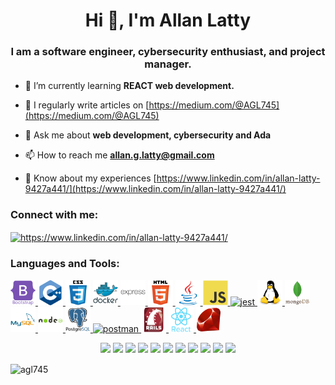 <h1 align="center">Hi 👋, I'm Allan Latty</h1>
<h3 align="center">I am a software engineer, cybersecurity enthusiast, and project manager.</h3>

- 🌱 I’m currently learning **REACT web development.**

- 📝 I regularly write articles on [https://medium.com/@AGL745](https://medium.com/@AGL745)

- 💬 Ask me about **web development, cybersecurity and Ada**

- 📫 How to reach me **allan.g.latty@gmail.com**

- 📄 Know about my experiences [https://www.linkedin.com/in/allan-latty-9427a441/](https://www.linkedin.com/in/allan-latty-9427a441/)

<h3 align="left">Connect with me:</h3>
<p align="left">
<a href="https://linkedin.com/in/https://www.linkedin.com/in/allan-latty-9427a441/" target="blank"><img align="center" src="https://raw.githubusercontent.com/rahuldkjain/github-profile-readme-generator/master/src/images/icons/Social/linked-in-alt.svg" alt="https://www.linkedin.com/in/allan-latty-9427a441/" height="30" width="40" /></a>
</p>

<h3 align="left">Languages and Tools:</h3>
<p align="left"> <a href="https://getbootstrap.com" target="_blank" rel="noreferrer"> <img src="https://raw.githubusercontent.com/devicons/devicon/master/icons/bootstrap/bootstrap-plain-wordmark.svg" alt="bootstrap" width="40" height="40"/> </a> <a href="https://www.w3schools.com/cpp/" target="_blank" rel="noreferrer"> <img src="https://raw.githubusercontent.com/devicons/devicon/master/icons/cplusplus/cplusplus-original.svg" alt="cplusplus" width="40" height="40"/> </a> <a href="https://www.w3schools.com/css/" target="_blank" rel="noreferrer"> <img src="https://raw.githubusercontent.com/devicons/devicon/master/icons/css3/css3-original-wordmark.svg" alt="css3" width="40" height="40"/> </a> <a href="https://www.docker.com/" target="_blank" rel="noreferrer"> <img src="https://raw.githubusercontent.com/devicons/devicon/master/icons/docker/docker-original-wordmark.svg" alt="docker" width="40" height="40"/> </a> <a href="https://expressjs.com" target="_blank" rel="noreferrer"> <img src="https://raw.githubusercontent.com/devicons/devicon/master/icons/express/express-original-wordmark.svg" alt="express" width="40" height="40"/> </a> <a href="https://www.w3.org/html/" target="_blank" rel="noreferrer"> <img src="https://raw.githubusercontent.com/devicons/devicon/master/icons/html5/html5-original-wordmark.svg" alt="html5" width="40" height="40"/> </a> <a href="https://www.java.com" target="_blank" rel="noreferrer"> <img src="https://raw.githubusercontent.com/devicons/devicon/master/icons/java/java-original.svg" alt="java" width="40" height="40"/> </a> <a href="https://developer.mozilla.org/en-US/docs/Web/JavaScript" target="_blank" rel="noreferrer"> <img src="https://raw.githubusercontent.com/devicons/devicon/master/icons/javascript/javascript-original.svg" alt="javascript" width="40" height="40"/> </a> <a href="https://jestjs.io" target="_blank" rel="noreferrer"> <img src="https://www.vectorlogo.zone/logos/jestjsio/jestjsio-icon.svg" alt="jest" width="40" height="40"/> </a> <a href="https://www.linux.org/" target="_blank" rel="noreferrer"> <img src="https://raw.githubusercontent.com/devicons/devicon/master/icons/linux/linux-original.svg" alt="linux" width="40" height="40"/> </a> <a href="https://www.mongodb.com/" target="_blank" rel="noreferrer"> <img src="https://raw.githubusercontent.com/devicons/devicon/master/icons/mongodb/mongodb-original-wordmark.svg" alt="mongodb" width="40" height="40"/> </a> <a href="https://www.mysql.com/" target="_blank" rel="noreferrer"> <img src="https://raw.githubusercontent.com/devicons/devicon/master/icons/mysql/mysql-original-wordmark.svg" alt="mysql" width="40" height="40"/> </a> <a href="https://nodejs.org" target="_blank" rel="noreferrer"> <img src="https://raw.githubusercontent.com/devicons/devicon/master/icons/nodejs/nodejs-original-wordmark.svg" alt="nodejs" width="40" height="40"/> </a> <a href="https://www.postgresql.org" target="_blank" rel="noreferrer"> <img src="https://raw.githubusercontent.com/devicons/devicon/master/icons/postgresql/postgresql-original-wordmark.svg" alt="postgresql" width="40" height="40"/> </a> <a href="https://postman.com" target="_blank" rel="noreferrer"> <img src="https://www.vectorlogo.zone/logos/getpostman/getpostman-icon.svg" alt="postman" width="40" height="40"/> </a> <a href="https://rubyonrails.org" target="_blank" rel="noreferrer"> <img src="https://raw.githubusercontent.com/devicons/devicon/master/icons/rails/rails-original-wordmark.svg" alt="rails" width="40" height="40"/> </a> <a href="https://reactjs.org/" target="_blank" rel="noreferrer"> <img src="https://raw.githubusercontent.com/devicons/devicon/master/icons/react/react-original-wordmark.svg" alt="react" width="40" height="40"/> </a> <a href="https://www.ruby-lang.org/en/" target="_blank" rel="noreferrer"> <img src="https://raw.githubusercontent.com/devicons/devicon/master/icons/ruby/ruby-original.svg" alt="ruby" width="40" height="40"/> </a> </p>


<p align="center" dir="auto">
    <a target="_blank" rel="noopener noreferrer nofollow" href="https://camo.githubusercontent.com/a5c7b8b17f64c0ff0627ffb4403b1d884b4f2888c0cf9851ba0676f2f83ddb84/68747470733a2f2f696d672e736869656c64732e696f2f7374617469632f76313f6c6162656c3d7c266d6573736167653d48544d4c35266c6162656c436f6c6f723d34323439344626636f6c6f723d323133613539267374796c653d666f722d7468652d6261646765266c6f676f3d48544d4c35266c6f676f2d636f6c6f723d7768697465"><img src="https://camo.githubusercontent.com/a5c7b8b17f64c0ff0627ffb4403b1d884b4f2888c0cf9851ba0676f2f83ddb84/68747470733a2f2f696d672e736869656c64732e696f2f7374617469632f76313f6c6162656c3d7c266d6573736167653d48544d4c35266c6162656c436f6c6f723d34323439344626636f6c6f723d323133613539267374796c653d666f722d7468652d6261646765266c6f676f3d48544d4c35266c6f676f2d636f6c6f723d7768697465" data-canonical-src="https://img.shields.io/static/v1?label=|&amp;message=HTML5&amp;labelColor=42494F&amp;color=213a59&amp;style=for-the-badge&amp;logo=HTML5&amp;logo-color=white" style="max-width: 100%;"></a>
    <a target="_blank" rel="noopener noreferrer nofollow" href="https://camo.githubusercontent.com/6b32e1c42cb2810657a8f9a2563874b85a5afdd7eff1313ffc2e76d6acbc4d34/68747470733a2f2f696d672e736869656c64732e696f2f7374617469632f76313f6c6162656c3d7c266d6573736167653d43535333266c6162656c436f6c6f723d34323439344626636f6c6f723d323133613539267374796c653d666f722d7468652d6261646765266c6f676f3d43535333266c6f676f436f6c6f723d323836326539266c6f676f2d636f6c6f723d7768697465"><img src="https://camo.githubusercontent.com/6b32e1c42cb2810657a8f9a2563874b85a5afdd7eff1313ffc2e76d6acbc4d34/68747470733a2f2f696d672e736869656c64732e696f2f7374617469632f76313f6c6162656c3d7c266d6573736167653d43535333266c6162656c436f6c6f723d34323439344626636f6c6f723d323133613539267374796c653d666f722d7468652d6261646765266c6f676f3d43535333266c6f676f436f6c6f723d323836326539266c6f676f2d636f6c6f723d7768697465" data-canonical-src="https://img.shields.io/static/v1?label=|&amp;message=CSS3&amp;labelColor=42494F&amp;color=213a59&amp;style=for-the-badge&amp;logo=CSS3&amp;logoColor=2862e9&amp;logo-color=white" style="max-width: 100%;"></a>
    <a target="_blank" rel="noopener noreferrer nofollow" href="https://camo.githubusercontent.com/34ce65b3ff23dcb040cf722dc2a42379d4d4f64ebfaac9594038444dd706b4a6/68747470733a2f2f696d672e736869656c64732e696f2f7374617469632f76313f6c6162656c3d7c266d6573736167653d4a617661536372697074266c6162656c436f6c6f723d34323439344626636f6c6f723d336436303765267374796c653d666f722d7468652d6261646765266c6f676f3d4a617661536372697074266c6f676f2d636f6c6f723d7768697465"><img src="https://camo.githubusercontent.com/34ce65b3ff23dcb040cf722dc2a42379d4d4f64ebfaac9594038444dd706b4a6/68747470733a2f2f696d672e736869656c64732e696f2f7374617469632f76313f6c6162656c3d7c266d6573736167653d4a617661536372697074266c6162656c436f6c6f723d34323439344626636f6c6f723d336436303765267374796c653d666f722d7468652d6261646765266c6f676f3d4a617661536372697074266c6f676f2d636f6c6f723d7768697465" data-canonical-src="https://img.shields.io/static/v1?label=|&amp;message=JavaScript&amp;labelColor=42494F&amp;color=3d607e&amp;style=for-the-badge&amp;logo=JavaScript&amp;logo-color=white" style="max-width: 100%;"></a>
  <a target="_blank" rel="noopener noreferrer nofollow" href="https://camo.githubusercontent.com/f316c7bd5ab9d9b3a21eb89492641eec6670f7096d6a8044287bfa49227af856/68747470733a2f2f696d672e736869656c64732e696f2f7374617469632f76313f6c6162656c3d7c266d6573736167653d5265616374266c6162656c436f6c6f723d34323439344626636f6c6f723d336436303765267374796c653d666f722d7468652d6261646765266c6f676f3d5265616374266c6f676f2d636f6c6f723d7768697465"><img src="https://camo.githubusercontent.com/f316c7bd5ab9d9b3a21eb89492641eec6670f7096d6a8044287bfa49227af856/68747470733a2f2f696d672e736869656c64732e696f2f7374617469632f76313f6c6162656c3d7c266d6573736167653d5265616374266c6162656c436f6c6f723d34323439344626636f6c6f723d336436303765267374796c653d666f722d7468652d6261646765266c6f676f3d5265616374266c6f676f2d636f6c6f723d7768697465" data-canonical-src="https://img.shields.io/static/v1?label=|&amp;message=React&amp;labelColor=42494F&amp;color=3d607e&amp;style=for-the-badge&amp;logo=React&amp;logo-color=white" style="max-width: 100%;"></a>
  <a target="_blank" rel="noopener noreferrer nofollow" href="https://camo.githubusercontent.com/4add37bc0219b126a9c5702041ea9dba267ac91008cd7e4c2c236b379cb81fd1/68747470733a2f2f696d672e736869656c64732e696f2f7374617469632f76313f6c6162656c3d7c266d6573736167653d576f72645072657373266c6162656c436f6c6f723d34323439344626636f6c6f723d353336423738267374796c653d666f722d7468652d6261646765266c6f676f3d576f72645072657373266c6f676f2d636f6c6f723d7768697465"><img src="https://camo.githubusercontent.com/4add37bc0219b126a9c5702041ea9dba267ac91008cd7e4c2c236b379cb81fd1/68747470733a2f2f696d672e736869656c64732e696f2f7374617469632f76313f6c6162656c3d7c266d6573736167653d576f72645072657373266c6162656c436f6c6f723d34323439344626636f6c6f723d353336423738267374796c653d666f722d7468652d6261646765266c6f676f3d576f72645072657373266c6f676f2d636f6c6f723d7768697465" data-canonical-src="https://img.shields.io/static/v1?label=|&amp;message=WordPress&amp;labelColor=42494F&amp;color=536B78&amp;style=for-the-badge&amp;logo=WordPress&amp;logo-color=white" style="max-width: 100%;"></a>
  <a target="_blank" rel="noopener noreferrer nofollow" href="https://camo.githubusercontent.com/a9781035b1d1932c64ac4b4dfd47bfe61a961d4de1868ea92364078357824b97/68747470733a2f2f696d672e736869656c64732e696f2f7374617469632f76313f6c6162656c3d7c266d6573736167653d4875676f266c6162656c436f6c6f723d34323439344626636f6c6f723d353336423738267374796c653d666f722d7468652d6261646765266c6f676f3d4875676f266c6f676f2d636f6c6f723d7768697465"><img src="https://camo.githubusercontent.com/a9781035b1d1932c64ac4b4dfd47bfe61a961d4de1868ea92364078357824b97/68747470733a2f2f696d672e736869656c64732e696f2f7374617469632f76313f6c6162656c3d7c266d6573736167653d4875676f266c6162656c436f6c6f723d34323439344626636f6c6f723d353336423738267374796c653d666f722d7468652d6261646765266c6f676f3d4875676f266c6f676f2d636f6c6f723d7768697465" data-canonical-src="https://img.shields.io/static/v1?label=|&amp;message=Hugo&amp;labelColor=42494F&amp;color=536B78&amp;style=for-the-badge&amp;logo=Hugo&amp;logo-color=white" style="max-width: 100%;"></a>
  <a target="_blank" rel="noopener noreferrer nofollow" href="https://camo.githubusercontent.com/54b492a41593e4109ab73d9446d33579f18d7f48f312f90d021bfa06095640af/68747470733a2f2f696d672e736869656c64732e696f2f7374617469632f76313f6c6162656c3d7c266d6573736167653d4d6f6e676f4442266c6162656c436f6c6f723d34323439344626636f6c6f723d323133613539267374796c653d666f722d7468652d6261646765266c6f676f3d4d6f6e676f4442266c6f676f2d636f6c6f723d7768697465"><img src="https://camo.githubusercontent.com/54b492a41593e4109ab73d9446d33579f18d7f48f312f90d021bfa06095640af/68747470733a2f2f696d672e736869656c64732e696f2f7374617469632f76313f6c6162656c3d7c266d6573736167653d4d6f6e676f4442266c6162656c436f6c6f723d34323439344626636f6c6f723d323133613539267374796c653d666f722d7468652d6261646765266c6f676f3d4d6f6e676f4442266c6f676f2d636f6c6f723d7768697465" data-canonical-src="https://img.shields.io/static/v1?label=|&amp;message=MongoDB&amp;labelColor=42494F&amp;color=213a59&amp;style=for-the-badge&amp;logo=MongoDB&amp;logo-color=white" style="max-width: 100%;"></a>
  <a target="_blank" rel="noopener noreferrer nofollow" href="https://camo.githubusercontent.com/7d54acb44ffec735472311b69c97271c5b0211ead21d87bbbb04b13cd95eada8/68747470733a2f2f696d672e736869656c64732e696f2f7374617469632f76313f6c6162656c3d7c266d6573736167653d506f737467726553514c266c6162656c436f6c6f723d34323439344626636f6c6f723d323133613539267374796c653d666f722d7468652d6261646765266c6f676f3d506f737467726553514c266c6f676f436f6c6f723d666366626636266c6f676f2d636f6c6f723d7768697465"><img src="https://camo.githubusercontent.com/7d54acb44ffec735472311b69c97271c5b0211ead21d87bbbb04b13cd95eada8/68747470733a2f2f696d672e736869656c64732e696f2f7374617469632f76313f6c6162656c3d7c266d6573736167653d506f737467726553514c266c6162656c436f6c6f723d34323439344626636f6c6f723d323133613539267374796c653d666f722d7468652d6261646765266c6f676f3d506f737467726553514c266c6f676f436f6c6f723d666366626636266c6f676f2d636f6c6f723d7768697465" data-canonical-src="https://img.shields.io/static/v1?label=|&amp;message=PostgreSQL&amp;labelColor=42494F&amp;color=213a59&amp;style=for-the-badge&amp;logo=PostgreSQL&amp;logoColor=fcfbf6&amp;logo-color=white" style="max-width: 100%;"></a>
  <a target="_blank" rel="noopener noreferrer nofollow" href="https://camo.githubusercontent.com/d9aa2f4e6921b2101b6e879cbb9d5b130d9a1cea96bf8aebb9ab9de002709162/68747470733a2f2f696d672e736869656c64732e696f2f7374617469632f76313f6c6162656c3d7c266d6573736167653d45787072657373266c6162656c436f6c6f723d34323439344626636f6c6f723d336436303765267374796c653d666f722d7468652d6261646765266c6f676f3d45787072657373266c6f676f2d636f6c6f723d7768697465"><img src="https://camo.githubusercontent.com/d9aa2f4e6921b2101b6e879cbb9d5b130d9a1cea96bf8aebb9ab9de002709162/68747470733a2f2f696d672e736869656c64732e696f2f7374617469632f76313f6c6162656c3d7c266d6573736167653d45787072657373266c6162656c436f6c6f723d34323439344626636f6c6f723d336436303765267374796c653d666f722d7468652d6261646765266c6f676f3d45787072657373266c6f676f2d636f6c6f723d7768697465" data-canonical-src="https://img.shields.io/static/v1?label=|&amp;message=Express&amp;labelColor=42494F&amp;color=3d607e&amp;style=for-the-badge&amp;logo=Express&amp;logo-color=white" style="max-width: 100%;"></a>    
  <a target="_blank" rel="noopener noreferrer nofollow" href="https://camo.githubusercontent.com/ad652104e361aa533e1364a42dafcb1de3ed244a1a9ef666f862cd2ae48cd5f5/68747470733a2f2f696d672e736869656c64732e696f2f7374617469632f76313f6c6162656c3d7c266d6573736167653d4e6f64652e6a73266c6162656c436f6c6f723d34323439344626636f6c6f723d336436303765267374796c653d666f722d7468652d6261646765266c6f676f3d4e6f64652e6a73266c6f676f2d636f6c6f723d7768697465"><img src="https://camo.githubusercontent.com/ad652104e361aa533e1364a42dafcb1de3ed244a1a9ef666f862cd2ae48cd5f5/68747470733a2f2f696d672e736869656c64732e696f2f7374617469632f76313f6c6162656c3d7c266d6573736167653d4e6f64652e6a73266c6162656c436f6c6f723d34323439344626636f6c6f723d336436303765267374796c653d666f722d7468652d6261646765266c6f676f3d4e6f64652e6a73266c6f676f2d636f6c6f723d7768697465" data-canonical-src="https://img.shields.io/static/v1?label=|&amp;message=Node.js&amp;labelColor=42494F&amp;color=3d607e&amp;style=for-the-badge&amp;logo=Node.js&amp;logo-color=white" style="max-width: 100%;"></a>  
  <a target="_blank" rel="noopener noreferrer nofollow" href="https://camo.githubusercontent.com/7f5902c753251fb711d5f8138435c50e7945437e9042079ceb283122a3ad58f2/68747470733a2f2f696d672e736869656c64732e696f2f7374617469632f76313f6c6162656c3d7c266d6573736167653d476974266c6162656c436f6c6f723d34323439344626636f6c6f723d353336423738267374796c653d666f722d7468652d6261646765266c6f676f3d476974266c6f676f2d636f6c6f723d7768697465"><img src="https://camo.githubusercontent.com/7f5902c753251fb711d5f8138435c50e7945437e9042079ceb283122a3ad58f2/68747470733a2f2f696d672e736869656c64732e696f2f7374617469632f76313f6c6162656c3d7c266d6573736167653d476974266c6162656c436f6c6f723d34323439344626636f6c6f723d353336423738267374796c653d666f722d7468652d6261646765266c6f676f3d476974266c6f676f2d636f6c6f723d7768697465" data-canonical-src="https://img.shields.io/static/v1?label=|&amp;message=Git&amp;labelColor=42494F&amp;color=536B78&amp;style=for-the-badge&amp;logo=Git&amp;logo-color=white" style="max-width: 100%;"></a>
</p>

<p><img align="center" src="https://github-readme-stats.vercel.app/api/top-langs?username=agl745&show_icons=true&locale=en&layout=compact" alt="agl745" /></p>

